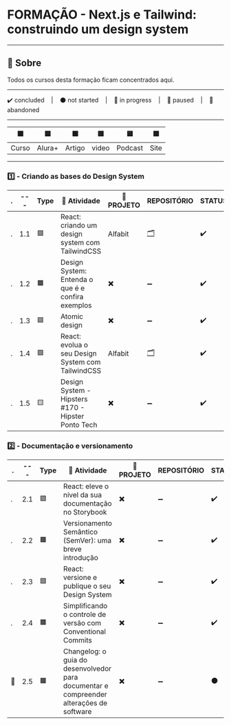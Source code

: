 # FORMAÇÃO - Next.js e Tailwind: construindo um design system

---

## 📌 Sobre
  Todos os cursos desta formação ficam concentrados aqui.

---

<p>
  ✔️ concluded &nbsp;&nbsp;&nbsp;|&nbsp;&nbsp;&nbsp;
  ⚫ not started &nbsp;&nbsp;&nbsp;|&nbsp;&nbsp;&nbsp;
  🔵 in progress &nbsp;&nbsp;&nbsp;|&nbsp;&nbsp;&nbsp;
  🔶 paused &nbsp;&nbsp;&nbsp;|&nbsp;&nbsp;&nbsp;
  🔴 abandoned 
</p>

---
| 🟪 | 🟦 | 🟫 | 🟥 | 🟨 | 🟩 |
| --- | --- | --- | --- | --- | --- |
| Curso | Alura+ | Artigo | video | Podcast | Site |

---

### 1️⃣ - Criando as bases do Design System
| . | --- | Type | 📘 Atividade | 🔗 PROJETO | REPOSITÓRIO | STATUS |
| --- | --- | --- | --- | --- | --- | --- |
| . | 1.1 | 🟪 | React: criando um design system com TailwindCSS | Alfabit | [🗂️](./Criando_Um_DesignSystem_Com_TailwindCSS/) | ✔️ |
| . | 1.2 | 🟫 | Design System: Entenda o que é e confira exemplos | ✖️ | ➖ | ✔️ |
| . | 1.3 | 🟦 | Atomic design | ✖️ | ➖ | ✔️ |
| . | 1.4 | 🟪 | React: evolua o seu Design System com TailwindCSS | Alfabit | [🗂️](./Evolua_seu_design_system_com_TailwindCSS/) | ✔️ |
| . | 1.5 | 🟨 | Design System - Hipsters #170 - Hipster Ponto Tech | ✖️ | ➖ | ✔️ |



### 2️⃣ - Documentação e versionamento

| . | --- | Type | 📘 Atividade | 🔗 PROJETO | REPOSITÓRIO | STATUS |
| --- | --- | --- | --- | --- | --- | --- |
| . | 2.1 | 🟪 | React: eleve o nível da sua documentação no Storybook | ✖️ | ➖ | ✔️ |
| . | 2.2 | 🟫 | Versionamento Semântico (SemVer): uma breve introdução | ✖️ | ➖ | ✔️ |
| . | 2.3 | 🟪 | React: versione e publique o seu Design System | ✖️ | ➖ | ✔️ |
| . | 2.4 | 🟫 | Simplificando o controle de versão com Conventional Commits | ✖️ | ➖ | ✔️ |
| 🚩 | 2.5 | 🟫 | Changelog: o guia do desenvolvedor para documentar e compreender alterações de software | ✖️ | ➖ | ⚫ |

